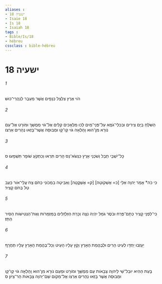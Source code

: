 ```yaml
---
aliases : 
- ישעיה 18
- Isaïe 18
- Is 18
- Isaiah 18
tags : 
- Bible/Is/18
- hébreu
cssclass : bible-hébreu
---
```


# ישעיה 18

###### 1
הֹוי אֶרֶץ צִלְצַל כְּנָפָיִם אֲשֶׁר מֵעֵבֶר לְנַהֲרֵי־כוּשׁ׃
###### 2
הַשֹּׁלֵחַ בַּיָּם צִירִים וּבִכְלֵי־גֹמֶא עַל־פְּנֵי־מַיִם לְכוּ מַלְאָכִים קַלִּים אֶל־גֹּוי מְמֻשָּׁךְ וּמֹורָט אֶל־עַם נֹורָא מִן־הוּא וָהָלְאָה גֹּוי קַו־קָו וּמְבוּסָה אֲשֶׁר־בָּזְאוּ נְהָרִים אַרְצֹו׃
###### 3
כָּל־יֹשְׁבֵי תֵבֵל וְשֹׁכְנֵי אָרֶץ כִּנְשֹׂא־נֵס הָרִים תִּרְאוּ וְכִתְקֹעַ שֹׁופָר תִּשְׁמָעוּ׃ ס
###### 4
כִּי כֹה* אָמַר יְהוָה אֵלַי [כ= אֶשְׁקֹוטָה] [ק= אֶשְׁקֳטָה] וְאַבִּיטָה בִמְכֹונִי כְּחֹם צַח עֲלֵי־אֹור כְּעָב טַל בְּחֹם קָצִיר׃
###### 5
כִּי־לִפְנֵי קָצִיר כְּתָם־פֶּרַח וּבֹסֶר גֹּמֵל יִהְיֶה נִצָּה וְכָרַת הַזַּלְזַלִּים בַּמַּזְמֵרֹות וְאֶת־הַנְּטִישֹׁות הֵסִיר הֵתַז׃
###### 6
יֵעָזְבוּ יַחְדָּו לְעֵיט הָרִים וּלְבֶהֱמַת הָאָרֶץ וְקָץ עָלָיו הָעַיִט וְכָל־בֶּהֱמַת הָאָרֶץ עָלָיו תֶּחֱרָף׃
###### 7
בָּעֵת הַהִיא יוּבַל־שַׁי לַיהוָה צְבָאֹות עַם מְמֻשָּׁךְ וּמֹורָט וּמֵעַם נֹורָא מִן־הוּא וָהָלְאָה גֹּוי קַו־קָו וּמְבוּסָה אֲשֶׁר בָּזְאוּ נְהָרִים אַרְצֹו אֶל־מְקֹום שֵׁם־יְהוָה צְבָאֹות הַר־צִיֹּון׃ ס
